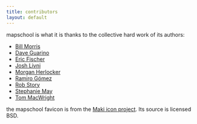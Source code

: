 ```yaml
---
title: contributors
layout: default
---
```


mapschool is what it is thanks to the collective hard work of its authors:

* [Bill Morris](https://github.com/wboykinm)
* [Dave Guarino](https://github.com/daguar)
* [Eric Fischer](http://www.flickr.com/photos/walkingsf/)
* [Josh Livni](https://github.com/jlivni)
* [Morgan Herlocker](https://github.com/morganherlocker)
* [Ramiro Gómez](http://ramiro.org/)
* [Rob Story](https://github.com/wrobstory)
* [Stephanie May](https://github.com/mizmay)
* [Tom MacWright](http://www.macwright.org/)

the mapschool favicon is from the [Maki icon project](https://www.mapbox.com/maki/).
Its source is licensed BSD.
